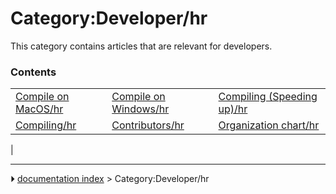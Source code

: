 # Category:Developer/hr
This category contains articles that are relevant for developers.

### Contents

|     |     |     |
| --- | --- | --- |
| [Compile on MacOS/hr](Compile_on_MacOS/hr.md) | [Compile on Windows/hr](Compile_on_Windows/hr.md) | [Compiling (Speeding up)/hr](Compiling_(Speeding_up)/hr.md) |
| [Compiling/hr](Compiling/hr.md) | [Contributors/hr](Contributors/hr.md) | [Organization chart/hr](Organization_chart/hr.md) |
|



---
⏵ [documentation index](../README.md) > Category:Developer/hr
